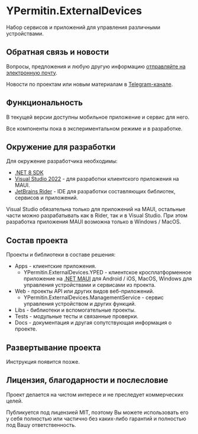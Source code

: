 # YPermitin.ExternalDevices

Набор сервисов и приложений для управления различными устройствами.


## Обратная связь и новости

Вопросы, предложения и любую другую информацию [отправляйте на электронную почту](mailto:i.need.ypermitin@yandex.ru).

Новости по проектам или новым материалам в [Telegram-канале](https://t.me/TinyDevVault).

## Функциональность

В текущей версии доступны мобильное приложение и сервис для него.

Все компоненты пока в экспериментальном режиме и в разработке.

## Окружение для разработки

Для окружение разработчика необходимы:

* [.NET 8 SDK](https://dotnet.microsoft.com/en-us/download/dotnet/8.0)
* [Visual Studio 2022](https://visualstudio.microsoft.com/ru/vs/) - для разработки клиентского приложения на MAUI.
* [JetBrains Rider](https://www.jetbrains.com/ru-ru/rider/) - IDE для разработки составляющих библиотек, сервисов и приложений.

Visual Studio обязательна только для приложений на MAUI, остальные части можно разрабатывать как в Rider, так и в Visual Studio. При этом разработка приложения MAUI возможна только в Windows / MacOS.


## Состав проекта

Проекты и библиотеки в составе решения:

* Apps - клиентские приложения.
	* YPermitin.ExternalDevices.YPED - клиентское кросплатформенное приложение на [.NET MAUI](https://learn.microsoft.com/ru-ru/dotnet/maui/what-is-maui?view=net-maui-8.0) для Android / iOS, MacOS, Windows для управления устройствами и сервисами из проекта.
* Web - проекты API или других видов веб-приложений.
	* YPermitin.ExternalDevices.ManagementService - сервис управления устройством и других функций.
* Libs - библиотеки и вспомогательные проекты.
* Tests - модульные тесты и связанные проверки.
* Docs - документация и другая сопутствующая информация о проекте.

## Развертывание проекта

Инструкция появится позже.

## Лицензия, благодарности и послесловие

Проект делается на чистом интересе и не преследует коммерческих целей. 

Публикуется под лицензией MIT, поэтому Вы можете использовать его у себя полностью или частично без каких-либо гарантий и полностью под Вашу ответственность.
